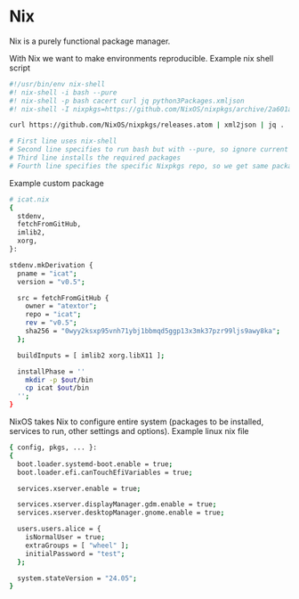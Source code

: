 # Nix

Nix is a purely functional package manager.

With Nix we want to make environments reproducible. Example nix shell script

```bash
#!/usr/bin/env nix-shell
#! nix-shell -i bash --pure
#! nix-shell -p bash cacert curl jq python3Packages.xmljson
#! nix-shell -I nixpkgs=https://github.com/NixOS/nixpkgs/archive/2a601aafdc5605a5133a2ca506a34a3a73377247.tar.gz

curl https://github.com/NixOS/nixpkgs/releases.atom | xml2json | jq .

# First line uses nix-shell
# Second line specifies to run bash but with --pure, so ignore current installed packages
# Third line installs the required packages
# Fourth line specifies the specific Nixpkgs repo, so we get same package versions everywhere
```

Example custom package

```bash
# icat.nix
{
  stdenv,
  fetchFromGitHub,
  imlib2,
  xorg,
}:

stdenv.mkDerivation {
  pname = "icat";
  version = "v0.5";

  src = fetchFromGitHub {
    owner = "atextor";
    repo = "icat";
    rev = "v0.5";
    sha256 = "0wyy2ksxp95vnh71ybj1bbmqd5ggp13x3mk37pzr99ljs9awy8ka";
  };

  buildInputs = [ imlib2 xorg.libX11 ];

  installPhase = ''
    mkdir -p $out/bin
    cp icat $out/bin
  '';
}
```

NixOS takes Nix to configure entire system (packages to be installed, services to run, other settings and options). Example linux nix file

```bash
{ config, pkgs, ... }:
{
  boot.loader.systemd-boot.enable = true;
  boot.loader.efi.canTouchEfiVariables = true;

  services.xserver.enable = true;

  services.xserver.displayManager.gdm.enable = true;
  services.xserver.desktopManager.gnome.enable = true;

  users.users.alice = {
    isNormalUser = true;
    extraGroups = [ "wheel" ];
    initialPassword = "test";
  };

  system.stateVersion = "24.05";
}
```
